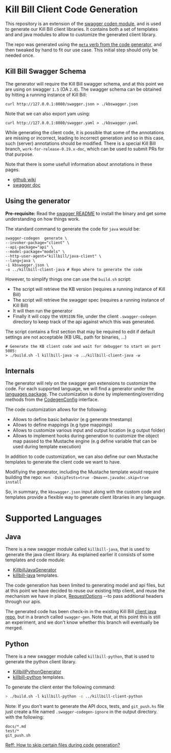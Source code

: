 # Kill Bill Client Code Generation

This repository is an extension of the [swagger coden module](https://github.com/swagger-api/swagger-codegen#making-your-own-codegen-modules),
and is used to generate our Kill Bill client libraries. It contains both a set of templates and and java modules to allow to customize the generated client library.


The repo was generated using the [`meta` verb from the code generator](https://github.com/swagger-api/swagger-codegen#making-your-own-codegen-modules),
and then tweaked by hand to fit our use case. This initial step should only be needed once.

## Kill Bill Swagger Schema

The generator will require the Kill Bill swagger schema, and at this point we are using on swagger `1.5` (OA `2.0`).
The swagger schema can be obtained by hitting a running instance of Kill Bill:

```
curl http://127.0.0.1:8080/swagger.json > ./kbswagger.json 
```

Note that we can also export yam using:
```
curl http://127.0.0.1:8080/swagger.yaml > ./kbswagger.yaml 
```

While generating the client code, it is possible that some of the annotations are missing or incorrect, leading to incorrect generation
and so in this case, such (server) annotations should be modified. There is a special Kill Bill branch, `work-for-release-0.19.x-doc`,
which can be used to submit PRs for that purpose.

Note that there is some usefull information about annotations in these pages.

* [github wiki](https://github.com/swagger-api/swagger-core/wiki/Annotations-1.5.X)
* [swagger doc](https://swagger.io/docs/specification/2-0/)


## Using the generator

**Pre-requisite:** Read the [swagger README](https://github.com/swagger-api/swagger-codegen/blob/master/README.md) to install the binary and get some understanding on how things work.


The standard command to generate the code for `java` would be:

```
swagger-codegen  generate \
--invoker-package="client" \
--api-package="api" \
--model-package="models" \
--http-user-agent="killbill/java-client" \
--lang=java \
-i kbswagger.json \
-o ../killbill-client-java # Repo where to generate the code
```


However, to simplify things one can use the `build.sh` script:

* The script will retrieve the KB version (requires a running instance of Kill Bill)
* The script will retrieve the swagger spec (requires a running instance of Kill Bill)
* It will then run the generator
* Finally it will copy the `VERSION` file, under the client `.swagger-codegen` directory to keep track of the api against which this was generated.

The script contains a first section that may be required to edit if default settings are not acceptable (KB URL, path for binaries, ...)

```
# Generate the KB client code and wait for debugger to start on port 5005:
> ./build.sh -l killbill-java -o ../killbill-client-java -w
```


## Internals

The generator will rely on the swagger gen extensions to customize the code. For each supported language,
we will find a generator under the [languages package](https://github.com/killbill/killbill-swagger-coden/tree/master/src/main/java/org/killbill/billing/codegen/languages).
The customization is done by implementing/overriding methods from the [CodegenConfig](https://github.com/swagger-api/swagger-codegen/blob/master/modules/swagger-codegen/src/main/java/io/swagger/codegen/CodegenConfig.java)
interface.

The code customization allows for the following:

* Allows to define basic behavior (e.g generate tmestamp)
* Allows to define mappings (e.g type mappings)
* Allows to customize various input and output location (e.g output folder)
* Allows to implement hooks during generation to customize the object map passed to the Mustache engine (e.g define variable that can be used during template execution)

In addition to code customization, we can also define our own Mustache templates to generate the client code we want to have.

Modifiying the generator, including the Mustache template would require building the repo: `mvn -DskipTests=true -Dmaven.javadoc.skip=true install`

So, in summary, the `kbswagger.json` input along with the custom code and templates provide a flexible way to generate client libraries in any language.



# Supported Languages

## Java

There is a new swagger module called `killbill-java`, that is used to generate the java client library. As explained earlier
it consists of some templates and code module:

* [KillbillJavaGenerator](https://github.com/killbill/killbill-swagger-coden/blob/master/src/main/java/org/killbill/billing/codegen/languages/KillbillJavaGenerator.java)
* [killbill-java](https://github.com/killbill/killbill-swagger-coden/tree/master/src/main/resources/killbill-java) templates.

The code generation has been limited to generating model and api files, but at this point we have decided to reuse our existing http client, and reuse the mechanism we have in place, [RequestOptions](https://github.com/killbill/killbill-client-java/blob/killbill-client-java-0.41.7/src/main/java/org/killbill/billing/client/RequestOptions.java) --to pass additional headers through our apis.


The generated code has been check-in in the existing Kill Bill [client java repo](https://github.com/killbill/killbill-client-java), but in a branch called `swagger-gen`. Note that, at this point this is still an experiment, and we don't know whether this branch will eventually be merged.

## Python

There is a new swagger module called `killbill-python`, that is used to generate the python client library.

* [KillbillPythonGenerator](https://github.com/killbill/killbill-swagger-coden/blob/master/src/main/java/org/killbill/billing/codegen/languages/KillbillPythonGenerator.java)
* [killbill-python](https://github.com/killbill/killbill-swagger-coden/tree/master/src/main/resources/killbill-python) templates.


To generate the client enter the following command:
```sh
> ./build.sh -l killbill-python -o ../killbill-client-python
```
Note: If you don't want to generate the API docs, tests, and `git_push.hs` file just create a file named `.swagger-codegen-ignore` in the output directory.
with the following:
```
docs/*.md
test/*
git_push.sh
```
[Reff: How to skip certain files during code generation?](https://github.com/swagger-api/swagger-codegen/wiki/FAQ#how-to-skip-certain-files-during-code-generation)


